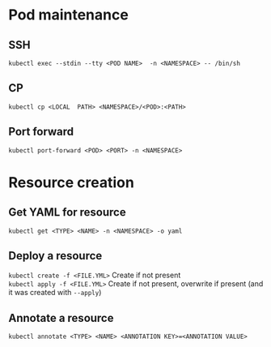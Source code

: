 # Pod maintenance
## SSH
`kubectl exec --stdin --tty <POD NAME>  -n <NAMESPACE> -- /bin/sh`

## CP
`kubectl cp <LOCAL  PATH> <NAMESPACE>/<POD>:<PATH>`

## Port forward
`kubectl port-forward <POD> <PORT> -n <NAMESPACE>`


# Resource creation
## Get YAML for resource
`kubectl get <TYPE> <NAME> -n <NAMESPACE> -o yaml`

## Deploy a resource
`kubectl create -f <FILE.YML>` Create if not present  
`kubectl apply -f <FILE.YML>` Create if not present, overwrite if present (and it was created with `--apply`)

## Annotate a resource
`kubectl annotate <TYPE> <NAME> <ANNOTATION KEY>=<ANNOTATION VALUE>`
